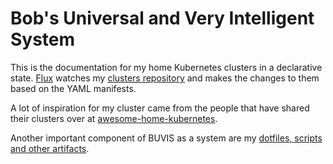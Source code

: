 # Bob's Universal and Very Intelligent System
This is the documentation for my home Kubernetes clusters in a declarative state. [Flux](https://github.com/fluxcd/flux2) watches my [clusters repository](https://github.com/buvis/clusters) and makes the changes to them based on the YAML manifests.

A lot of inspiration for my cluster came from the people that have shared their clusters over at [awesome-home-kubernetes](https://github.com/k8s-at-home/awesome-home-kubernetes).

Another important component of BUVIS as a system are my [dotfiles, scripts and other artifacts](https://github.com/tbouska/buvis).
